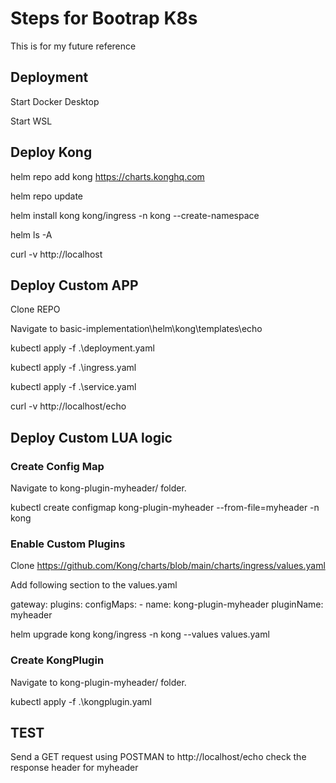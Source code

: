 
# Steps for Bootrap K8s

This is for my future reference



## Deployment

Start Docker Desktop 

Start WSL 



## Deploy Kong

helm repo add kong https://charts.konghq.com

helm repo update

helm install kong kong/ingress -n kong --create-namespace

helm ls -A

curl -v http://localhost


## Deploy Custom APP

Clone REPO 

Navigate to basic-implementation\helm\kong\templates\echo

kubectl apply -f .\deployment.yaml

kubectl apply -f .\ingress.yaml

kubectl apply -f .\service.yaml

curl -v http://localhost/echo

## Deploy Custom LUA logic 

### Create Config Map

Navigate to kong-plugin-myheader/ folder.

kubectl create configmap kong-plugin-myheader --from-file=myheader -n kong

### Enable Custom Plugins

Clone https://github.com/Kong/charts/blob/main/charts/ingress/values.yaml

Add following section to the values.yaml 

gateway:
  plugins:
    configMaps:
    - name: kong-plugin-myheader
      pluginName: myheader

 helm upgrade kong kong/ingress -n kong --values values.yaml

### Create  KongPlugin

Navigate to kong-plugin-myheader/ folder.

kubectl apply -f .\kongplugin.yaml

## TEST

Send a GET request using POSTMAN to http://localhost/echo check the response header for myheader

